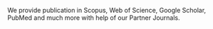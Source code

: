 We provide publication in Scopus, Web of Science, Google Scholar, PubMed and much more with help of our Partner Journals.
